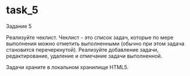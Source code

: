 # task_5
Задание 5

Реализуйте чеклист. Чеклист - это список задач, которые по мере выполнения можно отметить выполненными (обычно при этом задача становится перечеркнутой). Реализуйте добавление задачи, редактирование, удаление и отмечание задачи выполненной.

Задачи храните в локальном хранилище HTML5.
